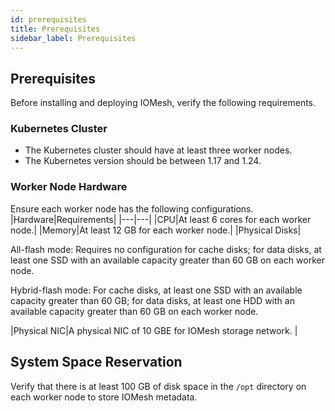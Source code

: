 ```yaml
---
id: prerequisites
title: Prerequisites
sidebar_label: Prerequisites
---
```


## Prerequisites

Before installing and deploying IOMesh, verify the following requirements.

### Kubernetes Cluster
- The Kubernetes cluster should have at least three worker nodes.
- The Kubernetes version should be between 1.17 and 1.24.

### Worker Node Hardware
Ensure each worker node has the following configurations.
|Hardware|Requirements|
|---|---|
|CPU|At least 6 cores for each worker node.|
|Memory|At least 12 GB for each worker node.|
|Physical Disks|<p>All-flash mode: Requires no configuration for cache disks; for data disks, at least one SSD with an available capacity greater than 60 GB on each worker node.</p><p>Hybrid-flash mode: For cache disks, at least one SSD with an available capacity greater than 60 GB; for data disks, at least one HDD with an available capacity greater than 60 GB on each worker node.</p>
|Physical NIC|A physical NIC of 10 GBE for IOMesh storage network. |

## System Space Reservation

Verify that there is at least 100 GB of disk space in the `/opt` directory on each worker node to store IOMesh metadata.


